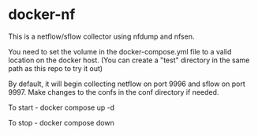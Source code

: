 # docker-nf

This is a netflow/sflow collector using nfdump and nfsen. 

You need to set the volume in the docker-compose.yml file to a valid location on the docker host.  (You can create a "test" directory in the same path as this repo to try it out)

By default, it will begin collecting netflow on port 9996 and sflow on port 9997.  Make changes to the confs in the conf directory if needed.  

To start -
docker compose up -d

To stop - 
docker compose down

